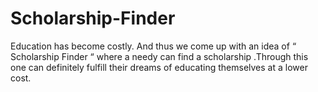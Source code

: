 # Scholarship-Finder
Education has become costly. And thus we come up with an idea of “ Scholarship Finder “ where a needy can find a scholarship .Through this one can definitely fulfill their dreams of educating themselves at a lower cost.

